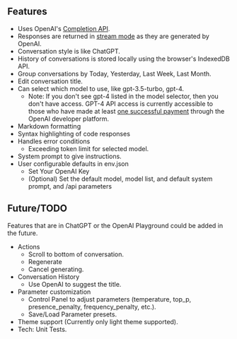 ## Features <!-- markdown-link-check-disable-next-line -->
- Uses OpenAI's [Completion API](https://api.openai.com/v1/chat/completions).
- Responses are returned in [stream mode](https://platform.openai.com/docs/api-reference/chat/create#stream) as they are generated by OpenAI.
- Conversation style is like ChatGPT.
- History of conversations is stored locally using the browser's IndexedDB API.
- Group conversations by Today, Yesterday, Last Week, Last Month.
- Edit conversation title.
- Can select which model to use, like gpt-3.5-turbo, gpt-4.
  * Note: If you don't see gpt-4 listed in the model selector, then you don't have access. GPT-4 API access is currently accessible to those who have made at least [one successful payment](https://help.openai.com/en/articles/7102672-how-can-i-access-gpt-4) through the OpenAI developer platform.
- Markdown formatting
- Syntax highlighting of code responses
- Handles error conditions
  - Exceeding token limit for selected model.
- System prompt to give instructions.
- User configurable defaults in env.json
    - Set Your OpenAI Key
    - (Optional) Set the default model, model list, and default system prompt, and /api parameters
  
## Future/TODO

Features that are in ChatGPT or the OpenAI Playground could be added in the future.

- Actions
  - Scroll to bottom of conversation.
  - Regenerate
  - Cancel generating.
- Conversation History
  - Use OpenAI to suggest the title.
- Parameter customization
  - Control Panel to adjust parameters (temperature, top_p, presence_penalty, frequency_penalty, etc.).
  - Save/Load Parameter presets.
- Theme support (Currently only light theme supported).
- Tech: Unit Tests.

